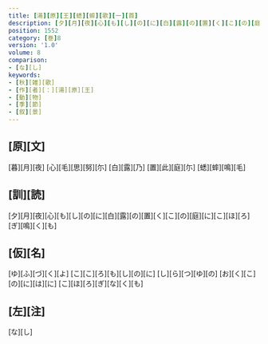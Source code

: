 ```yaml
---
title: [湯][原][王][蟋][蟀][歌][一][首]
description: [夕][月][夜][心][も][し][の][に][白][露][の][置][く][こ][の][庭][に][こ][ほ][ろ][ぎ][鳴][く][も]
position: 1552
category: [巻]8
version: '1.0'
volume: 8
comparison:
- [な][し]
keywords:
- [秋][雑][歌]
- [作][者][：][湯][原][王]
- [動][物]
- [季][節]
- [叙][景]
---
```


## [原][文]

[暮][月][夜] [心][毛][思][努][尓] [白][露][乃] [置][此][庭][尓] [蟋][蟀][鳴][毛]

## [訓][読]

[夕][月][夜][心][も][し][の][に][白][露][の][置][く][こ][の][庭][に][こ][ほ][ろ][ぎ][鳴][く][も]

## [仮][名]

[ゆ][ふ][づ][く][よ] [こ][こ][ろ][も][し][の][に] [し][ら][つ][ゆ][の] [お][く][こ][の][に][は][に] [こ][ほ][ろ][ぎ][な][く][も]

## [左][注]

[な][し]
